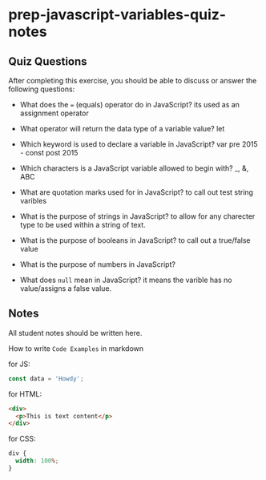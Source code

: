 # prep-javascript-variables-quiz-notes

## Quiz Questions

After completing this exercise, you should be able to discuss or answer the following questions:

- What does the `=` (equals) operator do in JavaScript?
  its used as an assignment operator
- What operator will return the data type of a variable value?
  let
- Which keyword is used to declare a variable in JavaScript?
  var pre 2015 - const post 2015
- Which characters is a JavaScript variable allowed to begin with?
  \_, &, ABC
- What are quotation marks used for in JavaScript?
  to call out test string varibles
- What is the purpose of strings in JavaScript?
  to allow for any charecter type to be used within a string of text.
- What is the purpose of booleans in JavaScript?
  to call out a true/false value
- What is the purpose of numbers in JavaScript?

- What does `null` mean in JavaScript?
  it means the varible has no value/assigns a false value.

## Notes

All student notes should be written here.

How to write `Code Examples` in markdown

for JS:

```javascript
const data = 'Howdy';
```

for HTML:

```html
<div>
  <p>This is text content</p>
</div>
```

for CSS:

```css
div {
  width: 100%;
}
```
